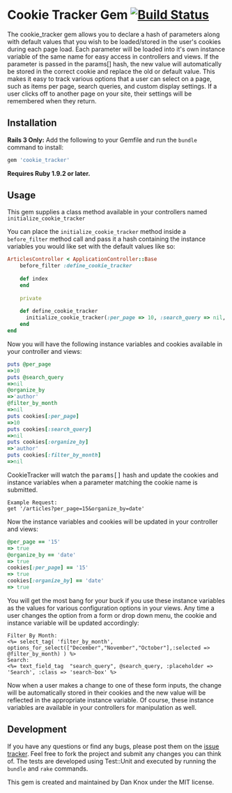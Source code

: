 # Cookie Tracker Gem [![Build Status](https://secure.travis-ci.org/DanKnox/CookieTracker.png)](https://secure.travis-ci.org/DanKnox/CookieTracker.png)

The cookie_tracker gem allows you to declare a hash of parameters along with default values that you wish to be loaded/stored in the user's cookies during each page load. Each parameter will be loaded into it's own instance variable of the same name for easy access in controllers and views. If the parameter is passed in the params[] hash, the new value will automatically be stored in the correct cookie and replace the old or default value. This makes it easy to track various options that a user can select on a page, such as items per page, search queries, and custom display settings. If a user clicks off to another page on your site, their settings will be remembered when they return.

## Installation

**Rails 3 Only:** Add the following to your Gemfile and run the `bundle` command to install:

````ruby
gem 'cookie_tracker'
````

**Requires Ruby 1.9.2 or later.**

## Usage

This gem supplies a class method available in your controllers named `initialize_cookie_tracker`

You can place the `initialize_cookie_tracker` method inside a `before_filter` method call and pass it a hash containing the instance variables you would like set with the default values like so:

````ruby
ArticlesController < ApplicationController::Base
	before_filter :define_cookie_tracker
	
	def index
	end
	
	private
	
	def define_cookie_tracker
	  initialize_cookie_tracker(:per_page => 10, :search_query => nil, :organize_by => 'author', :filter_by_month => nil)
	end
end
````

Now you will have the following instance variables and cookies available in your controller and views:

````ruby
puts @per_page
=>10
puts @search_query
=>nil
@organize_by
=>'author'
@filter_by_month
=>nil
puts cookies[:per_page]
=>10
puts cookies[:search_query]
=>nil
puts cookies[:organize_by]
=>'author'
puts cookies[:filter_by_month]
=>nil
````

CookieTracker will watch the <tt>params[]</tt> hash and update the cookies and instance variables when a parameter matching the cookie name is submitted.

````erb
Example Request:
get '/articles?per_page=15&organize_by=date'
````

Now the instance variables and cookies will be updated in your controller and views:

````ruby
@per_page == '15'
=> true
@organize_by == 'date'
=> true
cookies[:per_page] == '15'
=> true
cookies[:organize_by] == 'date'
=> true
````

You will get the most bang for your buck if you use these instance variables as the values for various configuration options in your views. Any time a user changes the option from a form or drop down menu, the cookie and instance variable will be updated accordingly:

````erb
Filter By Month: 
<%= select_tag( 'filter_by_month', options_for_select(["December","November","October"],:selected => @filter_by_month) ) %>
Search:
<%= text_field_tag  "search_query", @search_query, :placeholder => 'Search', :class => 'search-box' %>
````

Now when a user makes a change to one of these form inputs, the change will be automatically stored in their cookies and the new value will be reflected in the appropriate instance variable. Of course, these instance variables are available in your controllers for manipulation as well.

## Development

If you have any questions or find any bugs, please post them on the [issue tracker](https://github.com/DanKnox/CookieTracker/issues). Feel free to fork the project and submit any changes you can think of. The tests are developed using Test::Unit and executed by running the `bundle` and `rake` commands.

This gem is created and maintained by Dan Knox under the MIT license.
